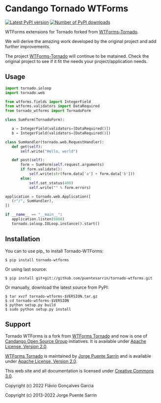 # Candango Tornado WTForms

[![Latest PyPI version](https://img.shields.io/pypi/v/tornado-wtforms.svg)](https://pypi.org/project/tornado-wtforms/)
[![Number of PyPI downloads](https://img.shields.io/pypi/dm/tornado-wtforms.svg)](https://pypi.org/project/tornado-wtforms/)

WTForms extensions for Tornado forked from [WTForms-Tornado](https://github.com/puentesarrin/wtforms-tornado).

We will derive the amazing work developed by the original project and add 
further improvements.

The project [WTForms-Tornado](https://github.com/puentesarrin/wtforms-tornado)
will continue to be matained. Check the original project to see if it fit the
needs your project/application needs.

## Usage

```python
import tornado.ioloop
import tornado.web

from wtforms.fields import IntegerField
from wtforms.validators import DataRequired
from tornado_wtforms import TornadoForm

class SumForm(TornadoForm):

   a = IntegerField(validators=[DataRequired()])
   b = IntegerField(validators=[DataRequired()])

class SumHandler(tornado.web.RequestHandler):
   def get(self):
       self.write("Hello, world")

   def post(self):
       form = SumForm(self.request.arguments)
       if form.validate():
           self.write(str(form.data['a'] + form.data['b']))
       else:
           self.set_status(400)
           self.write("" % form.errors)

application = tornado.web.Application([
   (r"/", SumHandler),
])

if __name__ == "__main__":
   application.listen(8888)
   tornado.ioloop.IOLoop.instance().start()
```

## Installation

You can to use pip_ to install Tornado-WTForms:

```shell
$ pip install tornado-wtforms
```

Or using last source:

```shell
$ pip install git+git://github.com/puentesarrin/tornado-wtforms.git
```

Or manually, download the latest source from PyPI:

```shell
$ tar xvzf tornado-wtforms-$VERSION.tar.gz
$ cd tornado-wtforms-$VERSION
$ python setup.py build
$ sudo python setup.py install
```

## Support

Tornado WTForms is a fork from [WTForms Tornado](https://pypi.org/project/wtforms-tornado/)
and now is one of [Candango Open Source Group](http://www.candango.org/projects/)
initiatives. It is available under [Apache License, Version 2.0](http://www.apache.org/licenses/LICENSE-2.0.html).

[WTForms Tornado](https://pypi.org/project/wtforms-tornado/) is maintained by
[Jorge Puente Sarrín](https://github.com/puentesarrin) and is available under
[Apache License, Version 2.0](http://www.apache.org/licenses/LICENSE-2.0.html).

This web site and all documentation is licensed under [Creative
Commons 3.0](http://creativecommons.org/licenses/by/3.0/).

Copyright (c) 2022 Flávio Gonçalves Garcia

Copyright (c) 2013-2022 Jorge Puente Sarrín
